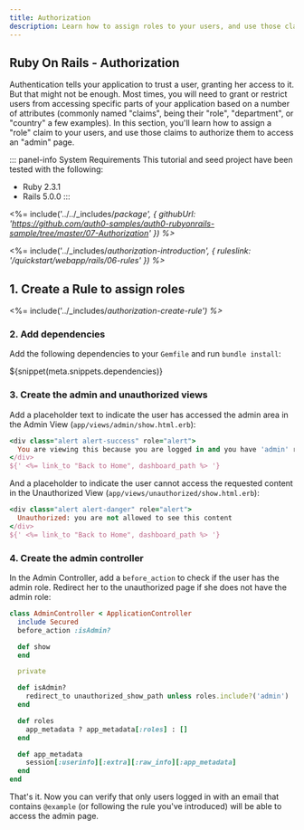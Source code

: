 ```yaml
---
title: Authorization
description: Learn how to assign roles to your users, and use those claims to authorize or deny a user to access certain portions of the app.
---
```


## Ruby On Rails - Authorization
Authentication tells your application to trust a user, granting her access to it. But that might not be enough. Most times, you will need to grant or restrict users from accessing specific parts of your application based on a number of attributes (commonly named "claims", being their "role", "department", or "country" a few examples). In this section, you'll learn how to assign a "role" claim to your users, and use those claims to authorize them to access an "admin" page.

::: panel-info System Requirements
This tutorial and seed project have been tested with the following:
* Ruby 2.3.1
* Rails 5.0.0
:::

<%= include('../../_includes/_package', { githubUrl: 'https://github.com/auth0-samples/auth0-rubyonrails-sample/tree/master/07-Authorization' }) %>_

<%= include('../_includes/_authorization-introduction', { ruleslink: '/quickstart/webapp/rails/06-rules' }) %>_

## 1. Create a Rule to assign roles

<%= include('../_includes/_authorization-create-rule') %>_

### 2. Add dependencies

Add the following dependencies to your `Gemfile` and run `bundle install`:

${snippet(meta.snippets.dependencies)}

### 3. Create the admin and unauthorized views
Add a placeholder text to indicate the user has accessed the admin area in the Admin View (```app/views/admin/show.html.erb```):
```ruby
<div class="alert alert-success" role="alert">
  You are viewing this because you are logged in and you have 'admin' role.
</div>
${' <%= link_to "Back to Home", dashboard_path %> '}
```

And a placeholder to indicate the user cannot access the requested content in the Unauthorized View (```app/views/unauthorized/show.html.erb```):
```ruby
<div class="alert alert-danger" role="alert">
  Unauthorized: you are not allowed to see this content
</div>
${' <%= link_to "Back to Home", dashboard_path %> '}
```

### 4. Create the admin controller
In the Admin Controller, add a ```before_action``` to check if the user has the admin role. Redirect her to the unauthorized page if she does not have the admin role:

```ruby
class AdminController < ApplicationController
  include Secured
  before_action :isAdmin?

  def show
  end

  private

  def isAdmin?
    redirect_to unauthorized_show_path unless roles.include?('admin')
  end

  def roles
    app_metadata ? app_metadata[:roles] : []
  end

  def app_metadata
    session[:userinfo][:extra][:raw_info][:app_metadata]
  end
end
```

That's it. Now you can verify that only users logged in with an email that contains `@example` (or following the rule you've introduced) will be able to access the admin page.
